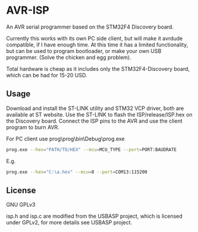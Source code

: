 AVR-ISP
=======

An AVR serial programmer based on the STM32F4 Discovery board.

Currently this works with its own PC side client, but will make it avrdude compatible, if I have enough time.
At this time it has a limited functionality, but can be used to program bootloader, or make your own USB programmer.
(Solve the chicken and egg problem).

Total hardware is cheap as it includes only the STM32F4-Discovery board, which can be had for 15-20 USD.

Usage
-----

Download and install the ST-LINK utility and STM32 VCP driver, both are available at ST website.
Use the ST-LINK to flash the ISP/release/ISP.hex on the Discovery board. Connect the ISP pins to the AVR and use the client program to burn AVR.

For PC client use prog\prog\bin\Debug\prog.exe

```sh
prog.exe --hex="PATH/TO/HEX" --mcu=MCU_TYPE --port=PORT:BAUDRATE
```
E.g.
```sh
prog.exe --hex="C:\a.hex" --mcu=8 --port=COM13:115200
```

License
-------

GNU GPLv3

isp.h and isp.c are modified from the USBASP project, which is licensed under GPLv2, for more details see USBASP project.
